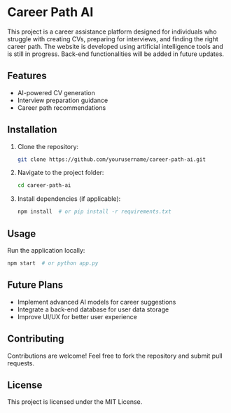 # Career Path AI

This project is a career assistance platform designed for individuals who struggle with creating CVs, preparing for interviews, and finding the right career path. The website is developed using artificial intelligence tools and is still in progress. Back-end functionalities will be added in future updates.

## Features
- AI-powered CV generation
- Interview preparation guidance
- Career path recommendations

## Installation
1. Clone the repository:
   ```bash
   git clone https://github.com/yourusername/career-path-ai.git
   ```
2. Navigate to the project folder:
   ```bash
   cd career-path-ai
   ```
3. Install dependencies (if applicable):
   ```bash
   npm install  # or pip install -r requirements.txt
   ```

## Usage
Run the application locally:
```bash
npm start  # or python app.py
```

## Future Plans
- Implement advanced AI models for career suggestions
- Integrate a back-end database for user data storage
- Improve UI/UX for better user experience

## Contributing
Contributions are welcome! Feel free to fork the repository and submit pull requests.

## License
This project is licensed under the MIT License.
